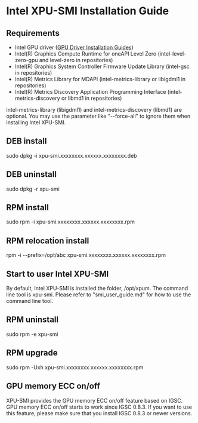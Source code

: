 
# Intel XPU-SMI Installation Guide

## Requirements
* Intel GPU driver ([GPU Driver Installation Guides](https://dgpu-docs.intel.com/installation-guides/index.html))
* Intel(R) Graphics Compute Runtime for oneAPI Level Zero (intel-level-zero-gpu and level-zero in repositories)
* Intel(R) Graphics System Controller Firmware Update Library (intel-gsc in repositories)
* Intel(R) Metrics Library for MDAPI (intel-metrics-library or libigdml1 in repositories) 
* Intel(R) Metrics Discovery Application Programming Interface (intel-metrics-discovery or libmd1 in repositories)
 
intel-metrics-library (libigdml1) and intel-metrics-discovery (libmd1) are optional. You may use the parameter like "--force-all" to ignore them when installing Intel XPU-SMI.

## DEB install
sudo dpkg -i xpu-smi.xxxxxxxx.xxxxxx.xxxxxxxx.deb

## DEB uninstall
sudo dpkg -r xpu-smi

## RPM install
sudo rpm -i xpu-smi.xxxxxxxx.xxxxxx.xxxxxxxx.rpm

## RPM relocation install
rpm -i --prefix=/opt/abc xpu-smi.xxxxxxxx.xxxxxx.xxxxxxxx.rpm

## Start to user Intel XPU-SMI
By default, Intel XPU-SMI is installed the folder, /opt/xpum. The command line tool is xpu-smi. Please refer to "smi_user_guide.md" for how to use the command line tool. 

## RPM uninstall
sudo rpm -e xpu-smi

## RPM upgrade
sudo rpm -Uxh xpu-smi.xxxxxxxx.xxxxxx.xxxxxxxx.rpm

## GPU memory ECC on/off
XPU-SMI provides the GPU memory ECC on/off feature based on IGSC. GPU memory ECC on/off starts to work since IGSC 0.8.3. If you want to use this feature, please make sure that you install IGSC 0.8.3 or newer versions. 